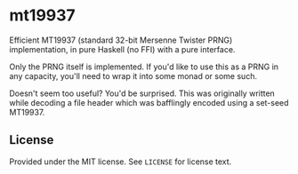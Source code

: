 # mt19937
Efficient MT19937 (standard 32-bit Mersenne Twister PRNG) implementation, in pure Haskell
(no FFI) with a pure interface.

Only the PRNG itself is implemented. If you'd like to use this as a PRNG in any
capacity, you'll need to wrap it into some monad or some such.

Doesn't seem too useful? You'd be surprised. This was originally written while
decoding a file header which was bafflingly encoded using a set-seed MT19937.

## License
Provided under the MIT license. See `LICENSE` for license text.
